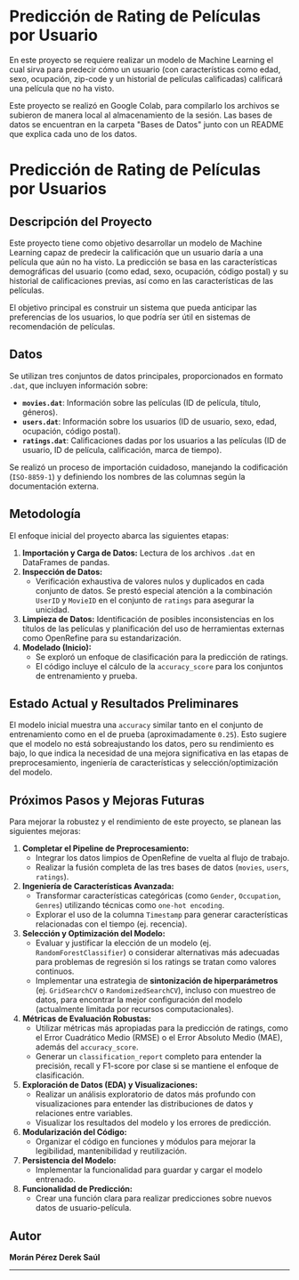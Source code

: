 # Predicción de Rating de Películas por Usuario
En este proyecto se requiere realizar un modelo de Machine Learning el cual sirva para predecir cómo un usuario (con características como edad, sexo, ocupación, zip-code y un historial de películas calificadas) calificará una película que no ha visto.

Este proyecto se realizó en Google Colab, para compilarlo los archivos se subieron de manera local al almacenamiento de la sesión. Las bases de datos se encuentran en la carpeta "Bases de Datos" junto con un README que explica cada uno de los datos.

# Predicción de Rating de Películas por Usuarios

## Descripción del Proyecto

Este proyecto tiene como objetivo desarrollar un modelo de Machine Learning capaz de predecir la calificación que un usuario daría a una película que aún no ha visto. La predicción se basa en las características demográficas del usuario (como edad, sexo, ocupación, código postal) y su historial de calificaciones previas, así como en las características de las películas.

El objetivo principal es construir un sistema que pueda anticipar las preferencias de los usuarios, lo que podría ser útil en sistemas de recomendación de películas.

## Datos

Se utilizan tres conjuntos de datos principales, proporcionados en formato `.dat`, que incluyen información sobre:

* **`movies.dat`**: Información sobre las películas (ID de película, título, géneros).
* **`users.dat`**: Información sobre los usuarios (ID de usuario, sexo, edad, ocupación, código postal).
* **`ratings.dat`**: Calificaciones dadas por los usuarios a las películas (ID de usuario, ID de película, calificación, marca de tiempo).

Se realizó un proceso de importación cuidadoso, manejando la codificación (`ISO-8859-1`) y definiendo los nombres de las columnas según la documentación externa.

## Metodología

El enfoque inicial del proyecto abarca las siguientes etapas:

1.  **Importación y Carga de Datos:** Lectura de los archivos `.dat` en DataFrames de pandas.
2.  **Inspección de Datos:**
    * Verificación exhaustiva de valores nulos y duplicados en cada conjunto de datos. Se prestó especial atención a la combinación `UserID` y `MovieID` en el conjunto de `ratings` para asegurar la unicidad.
3.  **Limpieza de Datos:** Identificación de posibles inconsistencias en los títulos de las películas y planificación del uso de herramientas externas como OpenRefine para su estandarización.
4.  **Modelado (Inicio):**
    * Se exploró un enfoque de clasificación para la predicción de ratings.
    * El código incluye el cálculo de la `accuracy_score` para los conjuntos de entrenamiento y prueba.

## Estado Actual y Resultados Preliminares

El modelo inicial muestra una `accuracy` similar tanto en el conjunto de entrenamiento como en el de prueba (aproximadamente `0.25`). Esto sugiere que el modelo no está sobreajustando los datos, pero su rendimiento es bajo, lo que indica la necesidad de una mejora significativa en las etapas de preprocesamiento, ingeniería de características y selección/optimización del modelo.

## Próximos Pasos y Mejoras Futuras

Para mejorar la robustez y el rendimiento de este proyecto, se planean las siguientes mejoras:

1.  **Completar el Pipeline de Preprocesamiento:**
    * Integrar los datos limpios de OpenRefine de vuelta al flujo de trabajo.
    * Realizar la fusión completa de las tres bases de datos (`movies`, `users`, `ratings`).
2.  **Ingeniería de Características Avanzada:**
    * Transformar características categóricas (como `Gender`, `Occupation`, `Genres`) utilizando técnicas como `one-hot encoding`.
    * Explorar el uso de la columna `Timestamp` para generar características relacionadas con el tiempo (ej. recencia).
3.  **Selección y Optimización del Modelo:**
    * Evaluar y justificar la elección de un modelo (ej. `RandomForestClassifier`) o considerar alternativas más adecuadas para problemas de regresión si los ratings se tratan como valores continuos.
    * Implementar una estrategia de **sintonización de hiperparámetros** (ej. `GridSearchCV` o `RandomizedSearchCV`), incluso con muestreo de datos, para encontrar la mejor configuración del modelo (actualmente limitada por recursos computacionales).
4.  **Métricas de Evaluación Robustas:**
    * Utilizar métricas más apropiadas para la predicción de ratings, como el Error Cuadrático Medio (RMSE) o el Error Absoluto Medio (MAE), además del `accuracy_score`.
    * Generar un `classification_report` completo para entender la precisión, recall y F1-score por clase si se mantiene el enfoque de clasificación.
5.  **Exploración de Datos (EDA) y Visualizaciones:**
    * Realizar un análisis exploratorio de datos más profundo con visualizaciones para entender las distribuciones de datos y relaciones entre variables.
    * Visualizar los resultados del modelo y los errores de predicción.
6.  **Modularización del Código:**
    * Organizar el código en funciones y módulos para mejorar la legibilidad, mantenibilidad y reutilización.
7.  **Persistencia del Modelo:**
    * Implementar la funcionalidad para guardar y cargar el modelo entrenado.
8.  **Funcionalidad de Predicción:**
    * Crear una función clara para realizar predicciones sobre nuevos datos de usuario-película.

## Autor

**Morán Pérez Derek Saúl**

---
